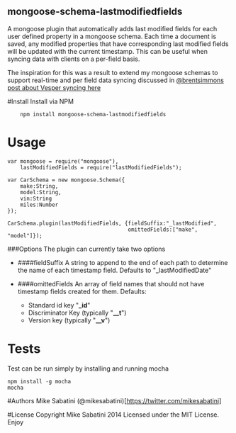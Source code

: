 ## mongoose-schema-lastmodifiedfields

A mongoose plugin that automatically adds last modified fields for each user defined property in a mongoose schema. Each time a document is saved, any modified properties that have corresponding last modified fields will be updated with the current timestamp. This can be useful when syncing data with clients on a per-field basis.

The inspiration for this was a result to extend my mongoose schemas to support real-time and per field data syncing discussed in [@brentsimmons](https://twitter.com/brentsimmons) [post about Vesper syncing here](http://inessential.com/2013/11/13/vesper_sync_diary_6_merging_notes)

#Install
Install via NPM

        npm install mongoose-schema-lastmodifiedfields

# Usage
```
var mongoose = require("mongoose"),
    lastModifiedFields = require("lastModifiedFields");

var CarSchema = new mongoose.Schema({
    make:String,
    model:String,
    vin:String
    miles:Number
});

CarSchema.plugin(lastModifiedFields, {fieldSuffix:"_lastModified",
                                      omittedFields:["make", "model"]});
```

###Options
The plugin can currently take two options

- ####fieldSuffix
A string to append to the end of each path to determine the name of each timestamp field. Defaults to "_lastModifiedDate"
    
- ####omittedFields
An array of field names that should not have timestamp fields created for them. 
Defaults:
    - Standard id key "**_id**"
    - Discriminator Key (typically "**__t**")
    - Version key (typically "**__v**")

# Tests
Test can be run simply by installing and running mocha

    npm install -g mocha
    mocha

#Authors
Mike Sabatini (@mikesabatini)[https://twitter.com/mikesabatini]

#License
Copyright Mike Sabatini 2014
Licensed under the MIT License. Enjoy